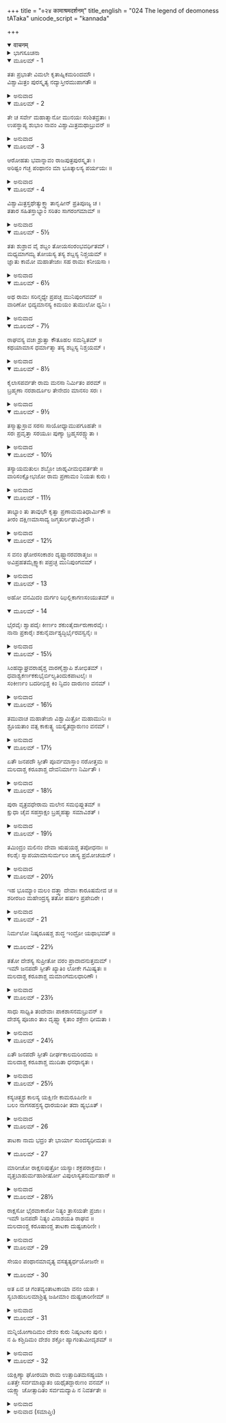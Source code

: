+++
title = "०२४ कामाश्रमदर्शनम्"
title_english = "024 The legend of deomoness tATaka"
unicode_script = "kannada"

+++
<details open><summary>वाचनम्</summary>

<div class="audioEmbed"  caption="श्रीराम-हरिसीताराममूर्ति-घनपाठिभ्यां वचनम्" src="https://archive.org/download/Ramayana-recitation-Sriram-harisItArAmamUrti-Ghanapaati-v2/Kanda_1/Kanda_1_BK-024-Kaama_Shrama_Dharshanam.mp3"></div>
</details>



<details><summary>ಭಾಗಸೂಚನಾ</summary>

ಗಂಗೆಯನ್ನು ದಾಟುತ್ತಿದ್ದಾಗ ನೀರಿನಿಂದ ಹೊರಬರುತ್ತಿದ್ದ ಶಬ್ದದ ವಿಷಯವಾಗಿ ರಾಮ-ಲಕ್ಷ್ಮಣರ ಪ್ರಶ್ನೆ, ವಿಶ್ವಾಮಿತ್ರರಿಂದ ವಿವರಣೆ, ಮಲದ-ಕರೂಷ ಮತ್ತು ತಾಟಕಾವನಗಳ ಪರಿಚಯ ಮಾಡಿಕೊಡುತ್ತಾ ತಾಟಕಿಯನ್ನು ವಧಿಸಲು ಶ್ರೀರಾಮನಿಗೆ ಆಜ್ಞಾಪಿಸಿದುದು
</details>

<details open><summary>ಮೂಲಮ್ - 1</summary>

ತತಃ ಪ್ರಭಾತೇ ವಿಮಲೇ ಕೃತಾಹ್ನಿಕಮರಿಂದಮೌ ।  
ವಿಶ್ವಾಮಿತ್ರಂ ಪುರಸ್ಕೃತ್ಯ ನದ್ಯಾಸ್ತೀರಮುಪಾಗತೌ ॥
</details>

<details><summary>ಅನುವಾದ</summary>

ಸುಪ್ರಭಾತವಾದ ನಂತರ ನಿರ್ಮಲವಾದ ಗಂಗೆಯಲ್ಲಿ ನಿತ್ಯಾಹ್ನಿಕಗಳನ್ನು ಮುಗಿಸಿ, ವಿಶ್ವಾಮಿತ್ರ ಮಹರ್ಷಿಯನ್ನು ಮುಂದು ಮಾಡಿಕೊಂಡು ಶತ್ರುದಮನರಾದ ರಾಮ-ಲಕ್ಷ್ಮಣರು ಗಂಗಾನದಿಯನ್ನು ದಾಟುವಲ್ಲಿಗೆ ಬಂದರು.॥1॥
</details>

<details open><summary>ಮೂಲಮ್ - 2</summary>

ತೇ ಚ ಸರ್ವೇ ಮಹಾತ್ಮಾನೋ ಮುನಯಃ ಸಂಶಿತವ್ರತಾಃ ।  
ಉಪಸ್ಥಾಪ್ಯ ಶುಭಾಂ ನಾವಂ ವಿಶ್ವಾಮಿತ್ರಮಥಾಬ್ರುವನ್ ॥
</details>

<details><summary>ಅನುವಾದ</summary>

ಆಗ ಉತ್ತಮ ವ್ರತಗಳನ್ನು ಪಾಲಿಸುವ ಆ ಪುಣ್ಯಾಶ್ರಮದ ಮಹಾತ್ಮಮುನಿಗಳು ಒಂದು ಸುಂದರ ನಾವೆಯನ್ನು ತರಿಸಿ ವಿಶ್ವಾಮಿತ್ರರಲ್ಲಿ ಹೇಳಿದರು.॥2॥
</details>

<details open><summary>ಮೂಲಮ್ - 3</summary>

ಆರೋಹತು ಭವಾನ್ನಾವಂ ರಾಜಪುತ್ರಪುರಸ್ಕೃತಃ ।  
ಅರಿಷ್ಟಂ ಗಚ್ಛ ಪಂಥಾನಂ ಮಾ ಭೂತ್ಕಾಲಸ್ಯ ಪರ್ಯಯಃ ॥
</details>

<details><summary>ಅನುವಾದ</summary>

ಮಹರ್ಷಿಗಳೇ! ರಾಜಕುಮಾರರನ್ನು ಮುಂದುಮಾಡಿ ನೀವು ನಾವೆಯನ್ನು ಹತ್ತಿರಿ. ನಿರ್ವಿಘ್ನವಾಗಿ ಗಂಗೆಯನ್ನು ದಾಟಿ ಮುಂದಿನ ಮಾರ್ಗಕ್ರಮಣ ಮಾಡಿರಿ. ವಿಳಂಬವಾಗುವುದು ಬೇಡ.॥3॥
</details>

<details open><summary>ಮೂಲಮ್ - 4</summary>

ವಿಶ್ವಾಮಿತ್ರಸ್ತಥೇತ್ಯುಕ್ತ್ವಾ ತಾನೃಷೀನ್ ಪ್ರತಿಪೂಜ್ಯ ಚ ।  
ತತಾರ ಸಹಿತಸ್ತಾಭ್ಯಾಂ ಸರಿತಂ ಸಾಗರಂಗಮಾಮ್ ॥
</details>

<details><summary>ಅನುವಾದ</summary>

ವಿಶ್ವಾಮಿತ್ರರು ಹಾಗೆಯೇ ಆಗಲಿ, ಎಂದು ಹೇಳಿ ಆ ಮಹರ್ಷಿಗಳನ್ನು ಯಥೋಚಿತವಾಗಿ ಸತ್ಕರಿಸಿ, ರಾಮ-ಲಕ್ಷ್ಮಣರೊಂದಿಗೆ ಸಮುದ್ರಗಾಮಿನಿಯಾದ ಗಂಗಾನದಿಯನ್ನು ದಾಟಲನುವಾದರು.॥4॥
</details>

<details open><summary>ಮೂಲಮ್ - 5½</summary>

ತತಃ ಶುಶ್ರಾವ ವೈ ಶಬ್ದಂ ತೋಯಸಂರಂಭವರ್ಧಿತಮ್ ।  
ಮಧ್ಯಮಾಗಮ್ಯ ತೋಯಸ್ಯ ತಸ್ಯ ಶಬ್ದಸ್ಯ ನಿಶ್ಚಯಮ್ ॥  
ಜ್ಞಾತು ಕಾಮೋ ಮಹಾತೇಜಾಃ ಸಹ ರಾಮಃ ಕನೀಯಸಾ ।
</details>

<details><summary>ಅನುವಾದ</summary>

ನಾವೆಯು ನದಿಯ ನಡುಭಾಗಕ್ಕೆ ಬಂದಾಗ ಅಲೆಗಳ ಹೊಡೆತದಿಂದ ನದಿಯ ಭೋರ್ಗರೆಯುವ ಶಬ್ದವು ಕೇಳುತ್ತಿತ್ತು. ಇದರ ಕಾರಣವನ್ನು ತಿಳಿಯಬೇಕೆಂಬ ಕುತೂಹಲ ರಾಮ-ಲಕ್ಷ್ಮಣರಿಬ್ಬರಿಗೂ ಉಂಟಾಯಿತು.॥5½॥
</details>

<details open><summary>ಮೂಲಮ್ - 6½</summary>

ಅಥ ರಾಮಃ ಸರಿನ್ಮಧ್ಯೇ ಪ್ರಪಚ್ಛ ಮುನಿಪುಂಗವಮ್ ॥  
ವಾರಿಣೋ ಭಿದ್ಯಮಾನಸ್ಯ ಕಿಮಯಂ ತುಮುಲೋ ಧ್ವನಿಃ ।
</details>

<details><summary>ಅನುವಾದ</summary>

ಆಗ ಶ್ರೀರಾಮನು ನದಿಯ ಮಧ್ಯಭಾಗದಲ್ಲೇ ಮುನಿವರ ವಿಶ್ವಾಮಿತ್ರರಲ್ಲಿ ಶ್ರೀರಾಮನು ಅಲೆಗಳ ಪರಸ್ಪರ ಹೊಡೆತದಿಂದ ಇಲ್ಲಿ ಇಂತಹ ತುಮುಲ ಧ್ವನಿ ಏಕೆ ಉಂಟಾಗುತ್ತಿದೆ? ಎಂದು ಕೇಳಿದನು.॥6½॥
</details>

<details open><summary>ಮೂಲಮ್ - 7½</summary>

ರಾಘವಸ್ಯ ವಚಃ ಶ್ರುತ್ವಾ ಕೌತೂಹಲ ಸಮನ್ವಿತಮ್ ॥  
ಕಥಯಾಮಾಸ ಧರ್ಮಾತ್ಮಾ ತಸ್ಯ ಶಬ್ದಸ್ಯ ನಿಶ್ಚಯಮ್ ।
</details>

<details><summary>ಅನುವಾದ</summary>

ಶ್ರೀರಾಮನ ಮಾತಿನಲ್ಲಿ ಇದನ್ನು ತಿಳಿಯುವ ಉತ್ಕಂಠತೆ ಇತ್ತು. ಅದನ್ನು ಕೇಳಿ ಧರ್ಮಾತ್ಮಾ ವಿಶ್ವಾಮಿತ್ರರು ಆ ಮಹಾಶಬ್ದದ ನಿಶ್ಚಿತ ಕಾರಣವನ್ನು ತಿಳಿಸುತ್ತಾ ಹೇಳಿದರು.॥7½॥
</details>

<details open><summary>ಮೂಲಮ್ - 8½</summary>

ಕೈಲಾಸಪರ್ವತೇ ರಾಮ ಮನಸಾ ನಿರ್ಮಿತಂ ಪರಮ್ ॥  
ಬ್ರಹ್ಮಣಾ ನರಶಾರ್ದೂಲ ತೇನೇದಂ ಮಾನಸಂ ಸರಃ ।
</details>

<details><summary>ಅನುವಾದ</summary>

ನರಶ್ರೇಷ್ಠ ರಾಮನೇ! ಕೈಲಾಸ ಪರ್ವತದಲ್ಲಿ ಒಂದು ಸುಂದರ ಪರ್ವತವಿದೆ. ಬ್ರಹ್ಮದೇವರು ಅದನ್ನು ಮಾನಸಿಕ ಸಂಕಲ್ಪದಿಂದ ಪ್ರಕಟಪಡಿಸಿದ್ದನು. ಮನಸ್ಸಿನಿಂದ ಉಂಟಾದ್ದರಿಂದಲೇ ಅದನ್ನು ಉತ್ತಮ ಮಾನಸ ಸರೋವರ ಎಂದು ಹೇಳುತ್ತಾರೆ.॥8½॥
</details>

<details open><summary>ಮೂಲಮ್ - 9½</summary>

ತಸ್ಮಾತ್ಸುಸ್ರಾವ ಸರಸಃ ಸಾಯೋಧ್ಯಾಮುಪಗೂಹತೇ ॥  
ಸರಃ ಪ್ರವೃತ್ತಾ ಸರಯೂಃ ಪುಣ್ಯಾ ಬ್ರಹ್ಮಸರಶ್ಚ್ಯುತಾ ।
</details>

<details><summary>ಅನುವಾದ</summary>

ಆ ಸರೋವರದಿಂದ ಒಂದು ನದಿ ಹೊರಟು ಅಯೋಧ್ಯಾಪುರಿಯನ್ನು ಸುತ್ತುವರಿದು ಹರಿಯುತ್ತಿದೆ. ಬ್ರಹ್ಮ ಸರಸ್ಸಿನಿಂದ ಹೊರಟ ಕಾರಣ ಅದು ಪವಿತ್ರ ಸರಯೂ ನದಿ ಎಂದು ವಿಖ್ಯಾತವಾಗಿದೆ.॥9½॥
</details>

<details open><summary>ಮೂಲಮ್ - 10½</summary>

ತಸ್ಯಾಯಮತುಲಃ ಶಬ್ದೋ ಜಾಹ್ನವೀಮಭಿವರ್ತತೇ ॥  
ವಾರಿಸಂಕ್ಷೋಭಜೋ ರಾಮ ಪ್ರಣಾಮಂ ನಿಯತಃ ಕುರು ।
</details>

<details><summary>ಅನುವಾದ</summary>

ಅದರ ಜಲವು ಗಂಗೆಯಲ್ಲಿ ಸೇರುತ್ತದೆ. ಎರಡು ನದಿಗಳ ಸಂಘರ್ಷದಿಂದ ಈ ತುಮುಲ ಶಬ್ದ ಕೇಳುತ್ತದೆ. ರಾಮಾ! ನಿಯತ ಮನಸ್ಕನಾಗಿ ಈ ಸಂಗಮ ಜಲವನ್ನು ನಮಸ್ಕರಿಸು.॥10½॥
</details>

<details open><summary>ಮೂಲಮ್ - 11½</summary>

ತಾಭ್ಯಾಂ ತು ತಾವುಭೌ ಕೃತ್ವಾ ಪ್ರಣಾಮಮತಿಧಾರ್ಮಿಕೌ ॥  
ತೀರಂ ದಕ್ಷಿಣಮಾಸಾದ್ಯ ಜಗ್ಮತುರ್ಲಘುವಿಕ್ರವೌ ।
</details>

<details><summary>ಅನುವಾದ</summary>

ಇದನ್ನು ಕೇಳಿ ಅತ್ಯಂತ ಧರ್ಮಾತ್ಮರಾದ ಆ ಇಬ್ಬರು ಸಹೋದರರೂ ನದಿಗಳಿಗೆ ವಂದಿಸಿದರು. ಗಂಗೆಯ ದಕ್ಷಿಣ ತೀರದಲ್ಲಿ ಅವರು ಇಳಿದು ವಿಶ್ವಾಮಿತ್ರರೊಂದಿಗೆ ಶೀಘ್ರವಾಗಿ ನಡೆಯತೊಡಗಿದರು.॥11½॥
</details>

<details open><summary>ಮೂಲಮ್ - 12½</summary>

ಸ ವನಂ ಘೋರಸಂಕಾಶಂ ದೃಷ್ಟ್ವಾನರವರಾತ್ಮಜಃ ॥  
ಅವಿಪ್ರಹತಮೈಕ್ಷ್ವಾಕಃ ಪಪ್ರಚ್ಛ ಮುನಿಪುಂಗವಮ್ ।
</details>

<details><summary>ಅನುವಾದ</summary>

ಆಗ ಇಕ್ಷ್ವಾಕುನಂದನ ರಾಜಕುಮಾರ ಶ್ರೀರಾಮನು ತನ್ನ ಮುಂದೆ ಇರುವ ನಿರ್ಜನವಾದ ಒಂದು ವನವನ್ನು ನೋಡಿ ವಿಶ್ವಾಮಿತ್ರರಲ್ಲಿ ಕೇಳಿದನು.॥12½॥
</details>

<details open><summary>ಮೂಲಮ್ - 13</summary>

ಅಹೋ ವನಮಿದಂ ದುರ್ಗಂ ಝಿಲ್ಲಿಕಾಗಣಸಂಯುತಮ್ ॥
</details>

<details open><summary>ಮೂಲಮ್ - 14</summary>

ಭೈರವೈಃ ಶ್ವಾಪದೈಃ ಕೀರ್ಣಂ ಶಕುಂತೈರ್ದಾರುಣಾರವೈಃ ।  
ನಾನಾ ಪ್ರಕಾರೈಃ ಶಕುನೈರ್ವಾಶ್ಯದ್ಛಿರ್ಭೈರವಸ್ವನೈಃ ॥
</details>

<details><summary>ಅನುವಾದ</summary>

ಗುರುದೇವ! ಈ ವನವಾದರೋ ಬಹಳ ಅದ್ಭುತ ಹಾಗೂ ದುರ್ಗಮವಾಗಿದೆ. ಜೀರುಂಡೆಗಳ ನಾದದಿಂದ ನಾಲ್ಕು ದಿಕ್ಕುಗಳು ತುಂಬಿಹೋಗಿದೆ. ಭಯಾನಕ ಕ್ರೂರ ಮೃಗಗಳಿಂದ ತುಂಬಿ ನಿಬಿಡವಾಗಿದೆ. ಭಯಂಕರ ಧ್ವನಿ ಮಾಡುವ ಪಕ್ಷಿಗಳು ಎಲ್ಲೆಡೆ ತುಂಬಿಕೊಂಡಿವೆ. ನಾನಾ ರೀತಿಯ ವಿಹಂಗಮಗಳು ಭೀಷಣಸ್ವರದಿಂದ ಕೂಗುತ್ತಿರುವವು.॥13-14॥
</details>

<details open><summary>ಮೂಲಮ್ - 15½</summary>

ಸಿಂಹವ್ಯಾಘ್ರವರಾಹೈಶ್ಚ ವಾರಣೈಶ್ಚಾಪಿ ಶೋಭಿತಮ್ ।  
ಧವಾಶ್ವಕರ್ಣಕಕುಭೈರ್ಬಿಲ್ವತಿಂದುಕಪಾಟಲೈಃ ॥  
ಸಂಕೀರ್ಣಂ ಬದರೀಭಿಶ್ಚ ಕಿಂ ನ್ವಿದಂ ದಾರುಣಂ ವನಮ್ ।
</details>

<details><summary>ಅನುವಾದ</summary>

ಸಿಂಹ, ವ್ಯಾಘ್ರ, ವರಾಹ, ಗಜಾದಿ ಪ್ರಾಣಿಗಳಿಂದ ಈ ವನವು ಶೋಭಿಸುತ್ತಿದೆ. ಧವ, ಅಶ್ವಕರ್ಣ, ಕಕುಭ, ಬಿಲ್ವ ತಿಂದುಕ, ಪಾಟಲ, ಬದರಿ ವೃಕ್ಷಗಳಿಂದ ನಿಬಿಡವಾಗಿರುವ ದಾರುಣವಾದ ಈ ವನವು ಯಾವುದು? ಇದರ ಹೆಸರೇನು.॥15½॥
</details>

<details open><summary>ಮೂಲಮ್ - 16½</summary>

ತಮುವಾಚ ಮಹಾತೇಜಾ ವಿಶ್ವಾಮಿತ್ರೋ ಮಹಾಮುನಿಃ ॥  
ಶ್ರೂಯತಾಂ ವತ್ಸ ಕಾಕುತ್ಸ್ಥ ಯಸ್ಯೈತದ್ದಾರುಣಂ ವನಮ್ ।
</details>

<details><summary>ಅನುವಾದ</summary>

ಹೀಗೆ ಪ್ರಶ್ನಿಸಿದ ರಾಮನಿಗೆ ಮಹಾತೇಜಸ್ವಿಗಳಾದ ವಿಶ್ವಾಮಿತ್ರರು ಹೇಳಿದರು-ವತ್ಸ, ಕಕುಸ್ಥನಂದನ! ಈ ಮಹಾರಣ್ಯವು ಯಾವುದೆಂಬುದನ್ನು ಹೇಳುವೆನು ಕೇಳು.॥16½॥
</details>

<details open><summary>ಮೂಲಮ್ - 17½</summary>

ಏತೌ ಜನಪದೌ ಸ್ಫೀತೌ ಪೂರ್ವಮಾಸ್ತಾಂ ನರೋತ್ತಮ ॥  
ಮಲದಾಶ್ಚ ಕರೂಶಾಶ್ಚ ದೇವನಿರ್ಮಾಣ ನಿರ್ಮಿತೌ ।
</details>

<details><summary>ಅನುವಾದ</summary>

ನರಶ್ರೇಷ್ಠ! ಹಿಂದೆ ಇಲ್ಲಿ ಮಲದ ಮತ್ತು ಕರೂಷ ಎಂಬ ಎರಡು ಸಮೃದ್ಧಶಾಲಿ ದೇಶಗಳು ಇದ್ದವು. ಇವೆರಡೂ ದೇಶಗಳು ದೇವತೆಗಳ ಪ್ರಯತ್ನದಿಂದ ನಿರ್ಮಾಣಗೊಂಡಿದ್ದವು.॥17½॥
</details>

<details open><summary>ಮೂಲಮ್ - 18½</summary>

ಪುರಾ ವೃತ್ರವಧೇರಾಮ ಮಲೇನ ಸಮಭಿಪ್ಲುತಮ್ ॥  
ಕ್ಷುಧಾ ಚೈವ ಸಹಸ್ರಾಕ್ಷಂ ಬ್ರಹ್ಮಹತ್ಯಾ ಸಮಾವಿಶತ್ ।
</details>

<details><summary>ಅನುವಾದ</summary>

ರಾಮಾ! ಹಿಂದೆ ವೃತ್ರಾಸುರನ ವಧೆ ಮಾಡಿದ ಬಳಿಕ ದೇವೇಂದ್ರನು ಮಲದಿಂದ ಲಿಪ್ತನಾದನು. ಹಸಿವೂ ಕೂಡ ಬಾಧಿಸುತ್ತಿರುವಾಗ ಅವನೊಳಗೆ ಬ್ರಹ್ಮಹತ್ಯೆಯು ಪ್ರವೇಶಿಸಿತು.॥18½॥
</details>

<details open><summary>ಮೂಲಮ್ - 19½</summary>

ತಮಿಂದ್ರಂ ಮಲಿನಂ ದೇವಾ ಋಷಯಶ್ಚ ತಪೋಧನಾಃ ॥  
ಕಲಶೈಃ ಸ್ನಾಪಯಾಮಾಸುರ್ಮಲಂ ಚಾಸ್ಯ ಪ್ರಮೋಚಯನ್ ।
</details>

<details><summary>ಅನುವಾದ</summary>

ಆಗ ದೇವತೆಗಳು ಹಾಗೂ ತಪೋಧನರಾದ ಋಷಿಗಳು ಮಲಿನ ಇಂದ್ರನನ್ನು ಇಲ್ಲಿ ಗಂಗಾಜಲ ತುಂಬಿದ ಕಲಶಗಳಿಂದ ಅಭಿಷೇಕ ಮಾಡಿ ಅವನ ಮಲ (ಮತ್ತು ಕರೂಷ-ಹಸಿವು)ದಿಂದ ಬಿಡುಗಡೆಗೊಳಿಸಿದರು.॥19½॥
</details>

<details open><summary>ಮೂಲಮ್ - 20½</summary>

ಇಹ ಭೂಮ್ಯಾಂ ಮಲಂ ದತ್ತ್ವಾ ದೇವಾಃ ಕಾರೂಷಮೇವ ಚ ॥  
ಶರೀರಜಂ ಮಹೇಂದ್ರಸ್ಯ ತತೋ ಹರ್ಷಂ ಪ್ರಪೇದಿರೇ ।
</details>

<details><summary>ಅನುವಾದ</summary>

ಈ ಭೂಭಾಗದಲ್ಲಿ ದೇವೇಂದ್ರನ ಶರೀರದಿಂದ ಹೊರಟ ಮಲ ಮತ್ತು ಕರೂಷವನ್ನು ನೋಡಿ ದೇವತೆಗಳು ಹರ್ಷಿಸಿದರು.॥20½॥
</details>

<details open><summary>ಮೂಲಮ್ - 21</summary>

ನಿರ್ಮಲೋ ನಿಷ್ಕರೂಷಶ್ಚ ಶುದ್ಧ ಇಂದ್ರೋ ಯಥಾಭವತ್ ॥
</details>

<details open><summary>ಮೂಲಮ್ - 22½</summary>

ತತೋ ದೇಶಸ್ಯ ಸುಪ್ರೀತೋ ವರಂ ಪ್ರಾದಾದನುತ್ತಮಮ್ ।  
ಇಮೌ ಜನಪದೌ ಸ್ಫೀತೌ ಖ್ಯಾತಿಂ ಲೋಕೇ ಗಮಿಷ್ಯತಃ ॥  
ಮಲದಾಶ್ಚ ಕರೂಶಾಶ್ಚ ಮಮಾಂಗಮಲಧಾರಿಣೌ ।
</details>

<details><summary>ಅನುವಾದ</summary>

ಇಂದ್ರನು ಹಿಂದಿನಂತೆ ನಿರ್ಮಲ, ನಿಷ್ಕರೂಪ (ಕ್ಷುಧಾರಹಿತ)ನಾಗಿ ಶುದ್ಧನಾದನು. ಆಗ ಅವನು ಪ್ರಸನ್ನನಾಗಿ ಈ ದೇಶಕ್ಕೆ ಉತ್ತಮ ವರವನ್ನು ಕೊಟ್ಟನು. ಇವೆರಡು ದೇಶಗಳೂ ಲೋಕದಲ್ಲಿ ಮಲದ-ಕರೂಷ ಎಂದು ವಿಖ್ಯಾತವಾಗಲಿ. ನನ್ನ ಅಂಗದ ಮಲವನ್ನು ಧರಿಸಿದ್ದರಿಂದ ಇವೆರಡು ದೇಶಗಳೂ ಸಮೃದ್ಧಿಶಾಲಿಗಳಾಗುವುವು.॥21-22½॥
</details>

<details open><summary>ಮೂಲಮ್ - 23½</summary>

ಸಾಧು ಸಾಧ್ವಿತಿ ತಂದೇವಾಃ ಪಾಕಶಾಸನಮಬ್ರುವನ್ ॥  
ದೇಶಸ್ಯ ಪೂಜಾಂ ತಾಂ ದೃಷ್ಟ್ವಾ ಕೃತಾಂ ಶಕ್ರೇಣ ಧೀಮತಾ ।
</details>

<details><summary>ಅನುವಾದ</summary>

ಬುದ್ಧಿವಂತ ಇಂದ್ರನು ಮಾಡಿದ ಆ ದೇಶದ ಪ್ರಶಂಸೆಯನ್ನು ನೋಡಿ ದೇವತೆಗಳು ಪಾಕಶಾಸನನಿಗೆ ಪದೇ ಪದೇ ಧನ್ಯವಾದಗಳನ್ನು ಅರ್ಪಿಸಿದರು.॥23½॥
</details>

<details open><summary>ಮೂಲಮ್ - 24½</summary>

ಏತೌ ಜನಪದೌ ಸ್ಫೀತೌ ದೀರ್ಘಕಾಲಮರಿಂದಮ ॥  
ಮಲದಾಶ್ಚ ಕರೂಶಾಶ್ಚ ಮುದಿತಾ ಧನಧಾನ್ಯತಃ ।
</details>

<details><summary>ಅನುವಾದ</summary>

ಶತ್ರುದಮನ! ಮಲದ ಮತ್ತು ಕರೂಷ ಇವೆರಡೂ ದೇಶಗಳು ದೀರ್ಘ ಕಾಲದವರೆಗೆ ಸಮೃದ್ಧಿಶಾಲಿಯಾಗಿ ಧನ-ಧಾನ್ಯಗಳಿಂದ ತುಂಬಿ ಸುಖವಾಗಿದ್ದವು.॥24½॥
</details>

<details open><summary>ಮೂಲಮ್ - 25½</summary>

ಕಸ್ಯಚಿತ್ತ್ವಥ ಕಾಲಸ್ಯ ಯಕ್ಷಿಣೀ ಕಾಮರೂಪಿಣೀ ॥  
ಬಲಂ ನಾಗಸಹಸ್ರಸ್ಯ ಧಾರಯಂತೀ ತದಾ ಹ್ಯಭೂತ್ ।
</details>

<details><summary>ಅನುವಾದ</summary>

ಕೆಲ ಕಾಲಾಂತರದಲ್ಲಿ ಇಲ್ಲಿಗೆ ಇಚ್ಛಾನುಸಾರ ರೂಪಧರಿಸುವ ಓರ್ವ ಯಕ್ಷಿಣಿಯು ಬಂದಳು. ಆಕೆಯ ಶರೀರದಲ್ಲಿ ಒಂದು ಸಾವಿರ ಆನೆಗಳ ಬಲವಿತ್ತು.॥25½॥
</details>

<details open><summary>ಮೂಲಮ್ - 26</summary>

ತಾಟಕಾ ನಾಮ ಭದ್ರಂ ತೇ ಭಾರ್ಯಾ ಸುಂದಸ್ಯಧೀಮತಃ ॥
</details>

<details open><summary>ಮೂಲಮ್ - 27</summary>

ಮಾರೀಚೋ ರಾಕ್ಷಸಃಪುತ್ರೋ ಯಸ್ಯಾಃ ಶಕ್ರಪರಾಕ್ರಮಃ ।  
ವೃತ್ತಬಾಹುರ್ಮಹಾಶೀರ್ಷೋ ವಿಪುಲಾಸ್ಯತನುರ್ಮಹಾನ್ ॥
</details>

<details><summary>ಅನುವಾದ</summary>

ಆಕೆಯು ಬುದ್ಧಿವಂತ ಸುಂದನೆಂಬ ದೈತ್ಯನ ಪತ್ನಿಯಾಗಿದ್ದು, ಆಕೆಯ ಹೆಸರು ತಾಟಕಾ ಎಂದಿತ್ತು. ಇಂದ್ರನಂತೆ ಪರಾಕ್ರಮಿ ಮಾರೀಚ ಎಂಬ ರಾಕ್ಷಸನು ತಾಟಕೆಯ ಪುತ್ರನಾಗಿದ್ದನು. ಅವನ ಭುಜಗಳು ದುಂಡಾಗಿದ್ದು ತಲೆಯು ಬಹಳ ದೊಡ್ಡದಾಗಿತ್ತು. ಅಗಲವಾದ ಬಾಯಿ ಹಾಗೂ ಶರೀರ ವಿಶಾಲವಾಗಿತ್ತು.॥26-27॥
</details>

<details open><summary>ಮೂಲಮ್ - 28½</summary>

ರಾಕ್ಷಸೋ ಭೈರವಾಕಾರೋ ನಿತ್ಯಂ ತ್ರಾಸಯತೇ ಪ್ರಜಾಃ ।  
ಇಮೌ ಜನಪದೌ ನಿತ್ಯಂ ವಿನಾಶಯತಿ ರಾಘವ ॥  
ಮಲದಾಂಶ್ಚ ಕರೂಷಾಂಶ್ಚ ತಾಟಕಾ ದುಷ್ಟಚಾರಿಣೀ ।
</details>

<details><summary>ಅನುವಾದ</summary>

ಆ ಭಯಾನಕ ರಾಕ್ಷಸನು ಇಲ್ಲಿಯ ಪ್ರಜೆಗಳನ್ನು ಸದಾ ಪೀಡಿಸುತ್ತಿದ್ದನು. ರಘುನಂದನ! ಆ ದುರಾಚರಿಣೀ ತಾಟಕೆಯೂ ಯಾವಾಗಲೂ ಮಲದ ಮತ್ತು ಕರೂಷ ಇವೆರಡೂ ದೇಶಗಳನ್ನು ವಿನಾಶ ಮಾಡುತ್ತಾ ಇದ್ದಳು.॥28½॥
</details>

<details open><summary>ಮೂಲಮ್ - 29</summary>

ಸೇಯಂ ಪಂಥಾನಮಾವೃತ್ಯ ವಸತ್ಯತ್ಯರ್ಧಯೋಜನೇ ॥
</details>

<details open><summary>ಮೂಲಮ್ - 30</summary>

ಅತ ಏವ ಚ ಗಂತವ್ಯಂತಾಟಕಾಯಾ ವನಂ ಯತಃ ।  
ಸ್ವಬಾಹುಬಲಮಾಶ್ರಿತ್ಯ ಜಹೀಮಾಂ ದುಷ್ಟಚಾರಿಣೀಮ್ ॥
</details>

<details><summary>ಅನುವಾದ</summary>

ಈ ಯಕ್ಷಿಣಿಯು ಒಂದೂವರೆ ಯೋಜನಗಳವೆರೆಗಿನ ಮಾರ್ಗವನ್ನು ಅತಿಕ್ರಮಿಸಿ ಈ ವನದಲ್ಲಿ ಇರುವಳು. ಆದರೂ ನಾವು ನಮ್ಮ ಆಶ್ರಮಕ್ಕೆ ಈ ತಾಟಕಾವನದ ಮೂಲಕವೇ ಹೋಗಬೇಕಾಗಿದೆ. ನೀನು ನಿನ್ನ ಬಾಹುಬಲವನ್ನು ಆಶ್ರಯಿಸಿ ಈ ದುರಾಚಾರಿಣಿಯನ್ನು ಕೊಂದುಹಾಕು.॥29-30॥
</details>

<details open><summary>ಮೂಲಮ್ - 31</summary>

ಮನ್ನಿಯೋಗಾದಿಮಂ ದೇಶಂ ಕುರು ನಿಷ್ಕಂಟಕಂ ಪುನಃ ।  
ನ ಹಿ ಕಶ್ಚಿದಿಮಂ ದೇಶಂ ಶಕ್ತೋ ಹ್ಯಾಗಂತುಮೀದೃಶಮ್ ॥
</details>

<details><summary>ಅನುವಾದ</summary>

ನನ್ನ ಆಜ್ಞೆಯಿಂದ ಈ ದೇಶವನ್ನು ಪುನಃ ನಿಷ್ಕಂಟವಾಗಿಸು. ಈ ದೇಶವು ಹೀಗೆ ರಮಣೀಯವಾಗಿದ್ದರೂ ಈಗ ಯಾರೂ ಇಲ್ಲಿಗೆ ಬರಲಾರರು.॥31॥
</details>

<details open><summary>ಮೂಲಮ್ - 32</summary>

ಯಕ್ಷಿಣ್ಯಾ ಘೋರಯಾ ರಾಮ ಉತ್ಸಾದಿತಮಸಹ್ಯಯಾ ।  
ಏತತ್ತೇ ಸರ್ವಮಾಖ್ಯಾತಂ ಯಥೈತದ್ದಾರುಣಂ ವನಮ್ ।।  
ಯಕ್ಷ್ಯಾ ಚೋತ್ಸಾದಿತಂ ಸರ್ವಮದ್ಯಾಪಿ ನ ನಿವರ್ತತೇ ॥
</details>

<details><summary>ಅನುವಾದ</summary>

ರಾಮಾ! ಆ ಅಸಹ್ಯ ಭಯಾನಕ ಯಕ್ಷಿಣಿಯು ಈ ದೇಶವನ್ನು ಹಾಳುಗೆಡಹಿದ್ದಾಳೆ. ಈ ವನವು ಇಷ್ಟು ಭಯಂಕರ ಏಕಿದೆ? ಇದರ ಎಲ್ಲ ರಹಸ್ಯವನ್ನು ನಾನು ನಿನಗೆ ತಿಳಿಸಿರುವೆನು. ಆ ಯಕ್ಷಿಣಿಯೇ ಈ ಇಡೀ ದೇಶವನ್ನು ಕೆಡಿಸಿರುವಳು ಹಾಗೂ ಆಕೆಯು ಇಂದೂ ಕೂಡ ತನ್ನ ಕ್ರೂರ ಕರ್ಮವನ್ನು ಮಾಡುತ್ತಲೇ ಇರುವಳು.॥32॥
</details>

<details><summary>ಅನುವಾದ (ಸಮಾಪ್ತಿಃ)</summary>

ವಾಲ್ಮೀಕಿ ವಿರಚಿತ ಆರ್ಷ ರಾಮಾಯಣ ಆದಿಕಾವ್ಯದ ಬಾಲಕಾಂಡದಲ್ಲಿ ಇಪ್ಪತ್ತನಾಲ್ಕನೆಯ ಸರ್ಗ ಪೂರ್ಣವಾಯಿತು. ॥24॥
</details>
